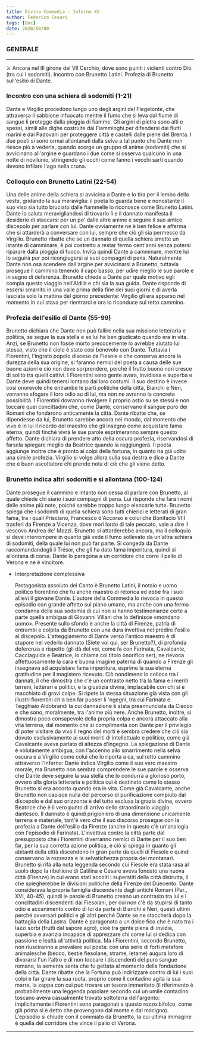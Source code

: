 ```yaml
---
title: Divina Commedia - Inferno XV
author: Federico Cesari
tags: [Doc]
date: 2020/00/00
---
```

### GENERALE
---
<aside> ⚔️ Ancora nel III girone del VII Cerchio, dove sono puniti i violenti contro Dio (tra cui i sodomiti). Incontro con Brunetto Latini. Profezia di Brunetto sull'esilio di Dante.

</aside>

### Incontro con una schiera di sodomiti (1-21)

Dante e Virgilio procedono lungo uno degli argini del Flegetonte, che attraversa il sabbione infuocato mentre il fumo che si leva dal fiume di sangue li protegge dalla pioggia di fiamme. Gli argini di pietra sono alti e spessi, simili alle dighe costruite dai Fiamminghi per difendersi dai flutti marini e dai Padovani per proteggere città e castelli dalle piene del Brenta. I due poeti si sono ormai allontanati dalla selva a tal punto che Dante non riesce più a vederla, quando scorge un gruppo di anime (sodomiti) che si avvicinano all'argine e guardano i due come si osserva qualcuno in una notte di novilunio, stringendo gli occhi come fanno i vecchi sarti quando devono infilare l'ago nella cruna.

### Colloquio con Brunetto Latini (22-54)

Una delle anime della schiera si avvicina a Dante e lo tira per il lembo della veste, gridando la sua meraviglia: il poeta lo guarda bene e nonostante il suo viso sia tutto bruciato dalle fiammelle lo riconosce come Brunetto Latini. Dante lo saluta meravigliandosi di trovarlo lì e il dannato manifesta il desiderio di staccarsi per un po' dalle altre anime e seguire il suo antico discepolo per parlare con lui. Dante ovviamente ne è ben felice e afferma che si attarderà a conversare con lui, sempre che ciò gli sia permesso da Virgilio. Brunetto ribatte che se un dannato di quella schiera smette un istante di camminare, è poi costretto a restar fermo cent'anni senza potersi riparare dalla pioggia di fuoco. Invita quindi Dante a camminare, mentre lui lo seguirà per poi ricongiugersi ai suoi compagni di pena. Naturalmente Dante non osa scendere dall'argine per avvicinarsi a Brunetto, tuttavia prosegue il cammino tenendo il capo basso, per udire meglio le sue parole e in segno di deferenza. Brunetto chiede a Dante per quale motivo egli compia questo viaggio nell'Aldilà e chi sia la sua guida. Dante risponde di essersi smarrito in una valle prima della fine dei suoi giorni e di averla lasciata solo la mattina del giorno precedente: Virgilio gli era apparso nel momento in cui stava per rientrarci e ora lo riconduce sul retto cammino.

### Profezia dell'esilio di Dante (55-99)

Brunetto dichiara che Dante non può fallire nella sua missione letteraria e politica, se segue la sua stella e se lui ha ben giudicato quando era in vita. Anzi, se Brunetto non fosse morto precocemente lo avrebbe aiutato lui stesso, visto che il cielo è stato così benevolo con Dante. Tuttavia i Fiorentini, l'ingrato popolo disceso da Fiesole e che conserva ancora la durezza della sua origine, si faranno nemici del poeta a causa delle sue buone azioni e ciò non deve sorprendere, perché il frutto buono non cresce di solito tra quelli cattivi. I Fiorentini sono gente avara, invidiosa e superba e Dante deve quindi tenersi lontano dai loro costumi. Il suo destino è invece così onorevole che entrambe le parti politiche della città, Bianchi e Neri, vorranno sfogare il loro odio su di lui, ma non ne avranno la concreta possibilità. I Fiorentini dovranno rivolgere il proprio astio su se stessi e non toccare quei concittadini che, come Dante, conservano il sangue puro dei Romani che fondarono anticamente la città. Dante ribatte che, se dipendesse da lui, Brunetto sarebbe ancora nel mondo, dal momento che vivo è in lui il ricordo del maestro che gli insegnò come acquistare fama eterna, quindi finché vivrà le sue parole esprimeranno sempre questo affetto. Dante dichiara di prendere atto della oscura profezia, riservandosi di farsela spiegare meglio da Beatrice quando la raggiungerà. Il poeta aggiunge inoltre che è pronto ai colpi della fortuna, in quanto ha già udito una simile profezia. Virgilio si volge allora sulla sua destra e dice a Dante che è buon ascoltatore chi prende nota di ciò che gli viene detto.

### Brunetto indica altri sodomiti e si allontana (100-124)

Dante prosegue il cammino e intanto non cessa di parlare con Brunetto, al quale chiede chi siano i suoi compagni di pena. Lui risponde che farà i nomi delle anime più note, poiché sarebbe troppo lungo elencarle tutte. Brunetto spiega che i sodomiti di quella schiera sono tutti chierici e letterati di gran fama, tra i quali Prisciano, Francesco d'Accorso e colui che Bonifacio VIII trasferì da Firenze a Vicenza, dove morì lordo di tale peccato, vale a dire il vescovo Andrea de' Mozzi. Brunetto si attarderebbe ancora, ma il colloquio si deve interrompere in quanto già vede il fumo sollevato da un'altra schiera di sodomiti, della quale lui non può far parte. Si congeda da Dante raccomandandogli il Trésor, che gli ha dato fama imperitura, quindi si allontana di corsa. Dante lo paragona a un corridore che corre il palio di Verona e ne è vincitore.

-   Interpretazione complessiva
    
    Protagonista assoluto del Canto è Brunetto Latini, il notaio e uomo politico fiorentino che fu anche maestro di retorica ed ebbe fra i suoi allievi il giovane Dante. L'autore della Commedia lo rievoca in questo episodio con grande affetto sul piano umano, ma anche con una ferma condanna della sua sodomia di cui non si hanno testimonianze certe a parte quella ambigua di Giovanni Villani che lo definisce «mondano uomo». Presente sullo sfondo è anche la città di Firenze, patria di entrambi e colpita da Brunetto con una dura invettiva nel predire l'esilio al discepolo. L'atteggiamento di Dante verso l'antico maestro è di stupore nel vederlo dannato (Siete voi qui, ser Brunetto?), di profonda deferenza e rispetto (gli dà del voi, come fa con Farinata, Cavalcante, Cacciaguida e Beatrice, lo chiama col titolo onorifico ser), ne rievoca affettuosamente la cara e buona imagine paterna di quando a Firenze gli insegnava ad acquistare fama imperitura, esprime la sua eterna gratitudine per il magistero ricevuto. Ciò nondimeno lo colloca tra i dannati, il che dimostra che c'è un contrasto netto tra la fama e i meriti terreni, letterari e politici, e la giustizia divina, implacabile con chi si è macchiato di gravi colpe. Si ripete la stessa situazione già vista con gli illustri fiorentini ch'a ben far puoser li 'ngegni, tra cui Farinata e Tegghiaio Aldobrandi la cui dannazione è stata preannunciata da Ciacco e che sono, moralmente, tra l'anime più nere. Anche Brunetto, inoltre, si dimostra poco consapevole della propria colpa e ancora attaccato alla vita terrena, dal momento che si complimenta con Dante per il privilegio di poter visitare da vivo il regno dei morti e sembra credere che ciò sia dovuto esclusivamente ai suoi meriti di intellettuale e politico, come già Cavalcante aveva parlato di altezza d'ingegno. La spiegazione di Dante è volutamente ambigua, con l'accenno allo smarrimento nella selva oscura e a Virgilio come colui che lo riporta a ca, sul retto cammino attraverso l'Inferno: Dante indica Virgilio come il suo vero maestro morale, ma Brunetto non sembra comprendere le sue parole e osserva che Dante deve seguire la sua stella che lo condurrà a glorioso porto, ovvero alla gloria letteraria e politica cui è destinato come lo stesso Brunetto si era accorto quando era in vita. Come già Cavalcante, anche Brunetto non capisce nulla del percorso di purificazione compiuto dal discepolo e dal suo orizzonte è del tutto esclusa la grazia divina, ovvero Beatrice che è il vero punto di arrivo dello straordinario viaggio dantesco. Il dannato è quindi prigioniero di una dimensione unicamente terrena e materiale, tant'è vero che il suo discorso prosegue con la profezia a Dante dell'esilio da Firenze (anche in questo c'è un'analogia con l'episodio di Farinata). L'invettiva contro la città parte dal presupposto che i Fiorentini diverranno nemici di Dante per il suo ben far, per la sua corretta azione politica, e ciò si spiega in quanto gli abitanti della città discendono in gran parte da quelli di Fiesole e quindi conservano la rozzezza e la selvatichezza propria dei montanari. Brunetto si rifà alla nota leggenda secondo cui Fiesole era stata rasa al suolo dopo la ribellione di Catilina e Cesare aveva fondato una nuova città (Firenze) in cui erano stati accolti i superstiti della città distrutta, il che spiegherebbe le divisioni politiche della Firenze del Duecento. Dante considerava la propria famiglia discendente dagli antichi Romani (Par., XVI, 40-45), quindi le parole di Brunetto creano un contrasto tra lui e i concittadini discendenti dai Fiesolani, per cui non c'è da stupirsi di tanto odio e accanimento contro di lui da parte di Bianchi e Neri, questi ultimi perché avversari politici e gli altri perché Dante se ne staccherà dopo la battaglia della Lastra. Dante è paragonato a un dolce fico che è nato tra i lazzi sorbi (frutti dal sapore agro), cioè tra gente piena di invidia, superbia e avarizia incapace di apprezzare chi come lui si dedica con passione e lealtà all'attività politica. Ma i Fiorentini, secondo Brunetto, non riusciranno a prevalere sul poeta: con una serie di forti metafore animalesche (becco, bestie fiesolane, strame, letame) augura loro di divorarsi l'un l'altro e di non toccare i discendenti del puro sangue romano, la sementa santa che fu gettata al momento della fondazione della città. Dante ribatte che la Fortuna può indirizzare contro di lui i suoi colpi e far girare la sua ruota, proprio come il contadino agita la sua marra, la zappa con cui può trovare un tesoro immeritato (il riferimento è probabilmente una leggenda popolare secondo cui un umile contadino toscano aveva casualmente trovato sottoterra dell'argento: implicitamente i Fiorentini sono paragonati a questo rozzo bifolco, come già prima si è detto che provengono dal monte e dal macigno). L'episodio si chiude con il commiato da Brunetto, la cui ultima immagine è quella del corridore che vince il palio di Verona.

---
